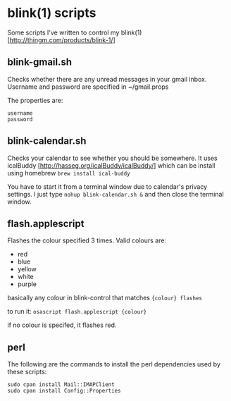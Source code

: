 # blink(1) scripts

Some scripts I've written to control my blink(1) [http://thingm.com/products/blink-1/]

## blink-gmail.sh

Checks whether there are any unread messages in your gmail inbox. Username and password are specified in ~/gmail.props

The properties are:
	
	username
	password

## blink-calendar.sh

Checks your calendar to see whether you should be somewhere. It uses icalBuddy [http://hasseg.org/icalBuddy/icalBuddy/] which can be install using homebrew `brew install ical-buddy` 

You have to start it from a terminal window due to calendar's privacy settings. I just type `nohup blink-calendar.sh &` and then close the terminal window.

## flash.applescript

Flashes the colour specified 3 times. Valid colours are:

* red
* blue
* yellow
* white
* purple

basically any colour in blink-control that matches `{colour} flashes`

to run it: `osascript flash.applescript {colour}`

if no colour is specifed, it flashes red. 

## perl

The following are the commands to install the perl dependencies used by these scripts:

	sudo cpan install Mail::IMAPClient
    sudo cpan install Config::Properties